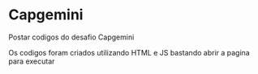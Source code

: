 # Capgemini
Postar codigos do desafio Capgemini

Os codigos foram criados utilizando HTML e JS
bastando abrir a pagina para executar
